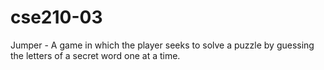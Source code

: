 # cse210-03
Jumper - A game in which the player seeks to solve a puzzle by guessing the letters of a secret word one at a time.
